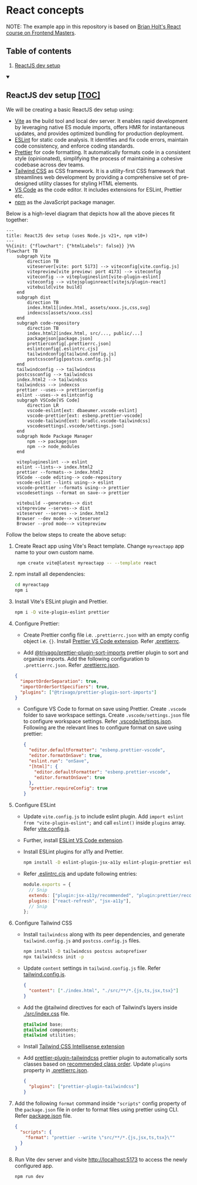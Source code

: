 # React concepts

NOTE: The example app in this repository is based on [Brian Holt's React course on Frontend Masters](https://frontendmasters.com/courses/intermediate-react-v5/).

## Table of contents

1. [ReactJS dev setup](#reactjs-dev-setup-toc)

<details open>
  <summary>
  
  ## ReactJS dev setup [[TOC]](#table-of-contents)
  
  </summary>

We will be creating a basic ReactJS dev setup using:

- [Vite](https://vitejs.dev/) as the build tool and local dev server. It enables rapid development by leveraging native ES module imports, offers HMR for instantaneous updates, and provides optimized bundling for production deployment.
- [ESLint](https://eslint.org/) for static code analysis. It identifies and fix code errors, maintain code consistency, and enforce coding standards.
- [Prettier](https://prettier.io/) for code formatting. It automatically formats code in a consistent style (opinionated), simplifying the process of maintaining a cohesive codebase across dev teams.
- [Tailwind CSS](https://tailwindcss.com/) as CSS framework. It is a utility-first CSS framework that streamlines web development by providing a comprehensive set of pre-designed utility classes for styling HTML elements.
- [VS Code](https://code.visualstudio.com/) as the code editor. It includes extensions for ESLint, Prettier etc.
- [npm](https://www.npmjs.com/) as the JavaScript package manager.

Below is a high-level diagram that depicts how all the above pieces fit together:

```mermaid
---
title: ReactJS dev setup (uses Node.js v21+, npm v10+)
---
%%{init: {"flowchart": {"htmlLabels": false}} }%%
flowchart TB
    subgraph Vite
        direction TB
        viteserver[vite: port 5173] --> viteconfig[vite.config.js]
        vitepreview[vite preview: port 4173] --> viteconfig
        viteconfig --> viteplugineslint[vite-plugin-eslint]
        viteconfig --> vitejspluginreact[vitejs/plugin-react]
        vitebuild[vite build]
    end
    subgraph dist
        direction TB
        index.html1[index.html, assets/xxxx.js,css,svg]
        indexcss[assets/xxxx.css]
    end
    subgraph code-repository
        direction TB
        index.html2[index.html, src/..., public/...]
        packagejson[package.json]
        prettierconfig[.prettierrc.json]
        eslintconfig[.eslintrc.cjs]
        tailwindconfig[tailwind.config.js]
        postcssconfig[postcss.config.js]
    end
    tailwindconfig --> tailwindcss
    postcssconfig --> tailwindcss
    index.html2 --> tailwindcss
    tailwindcss --> indexcss
    prettier --uses--> prettierconfig
    eslint --uses--> eslintconfig
    subgraph VSCode[VS Code]
        direction LR
        vscode-eslint[ext: dbaeumer.vscode-eslint]
        vscode-prettier[ext: esbenp.prettier-vscode]
        vscode-tailwind[ext: bradlc.vscode-tailwindcss]
        vscodesettings[.vscode/settings.json]
    end
    subgraph Node Package Manager
        npm --> packagejson
        npm --> node_modules
    end

    viteplugineslint --> eslint
    eslint --lints--> index.html2
    prettier --formats--> index.html2
    VSCode --code editing--> code-repository
    vscode-eslint --lints using--> eslint
    vscode-prettier --formats using--> prettier
    vscodesettings --format on save--> prettier

    vitebuild --generates--> dist
    vitepreview --serves--> dist
    viteserver --serves --> index.html2
    Browser --dev mode--> viteserver
    Browser --prod mode--> vitepreview
```

Follow the below steps to create the above setup:

1.  Create React app using Vite's React template. Change `myreactapp` app name to your own custom name.

    ```sh
     npm create vite@latest myreactapp -- --template react
    ```

2.  npm install all dependencies:

    ```sh
    cd myreactapp
    npm i
    ```

3.  Install Vite's ESLint plugin and Prettier.

    ```sh
    npm i -D vite-plugin-eslint prettier
    ```

4.  Configure Prettier:

    - Create Prettier config file i.e. `.prettierrc.json` with an empty config object i.e. `{}`. Install [Prettier VS Code extension](https://marketplace.visualstudio.com/items?itemName=esbenp.prettier-vscode). Refer [.prettierrc](./.prettierrc.json).

    - Add [@trivago/prettier-plugin-sort-imports](https://github.com/trivago/prettier-plugin-sort-imports) prettier plugin to sort and organize imports. Add the following configuration to `.prettierrc.json`. Refer [.prettierrc.json](./.prettierrc.json).

    ```json
    {
      "importOrderSeparation": true,
      "importOrderSortSpecifiers": true,
      "plugins": ["@trivago/prettier-plugin-sort-imports"]
    }
    ```

    - Configure VS Code to format on save using Prettier. Create `.vscode` folder to save workspace
      settings. Create `.vscode/settings.json` file to configure workspace settings. Refer [.vscode/settings.json](./.vscode/settings.json). Following are the relevant lines to configure format on save using prettier:
      ```json
      {
        "editor.defaultFormatter": "esbenp.prettier-vscode",
        "editor.formatOnSave": true,
        "eslint.run": "onSave",
        "[html]": {
          "editor.defaultFormatter": "esbenp.prettier-vscode",
          "editor.formatOnSave": true
        },
        "prettier.requireConfig": true
      }
      ```

5.  Configure ESLint

    - Update `vite.config.js` to include eslint plugin. Add `import eslint from "vite-plugin-eslint";` and call `eslint()` inside `plugins` array. Refer [vite.config.js](./vite.config.js).

    - Further, install [ESLint VS Code extension](https://marketplace.visualstudio.com/items?itemName=dbaeumer.vscode-eslint).

    - Install ESLint plugins for a11y and Prettier.

      ```sh
      npm install -D eslint-plugin-jsx-a11y eslint-plugin-prettier eslint-config-prettier
      ```

    - Refer [.eslintrc.cjs](./.eslintrc.cjs) and update following entries:
      ```js
      module.exports = {
        // Snip
        extends: ["plugin:jsx-a11y/recommended", "plugin:prettier/recommended"],
        plugins: ["react-refresh", "jsx-a11y"],
        // Snip
      };
      ```

6.  Configure Tailwind CSS

    - Install `tailwindcss` along with its peer dependencies, and generate `tailwind.config.js` and `postcss.config.js` files.

      ```sh
      npm install -D tailwindcss postcss autoprefixer
      npx tailwindcss init -p
      ```

    - Update `content` settings in `tailwind.config.js` file. Refer [tailwind.config.js](./tailwind.config.js).

      ```json
      {
        "content": ["./index.html", "./src/**/*.{js,ts,jsx,tsx}"]
      }
      ```

    - Add the @tailwind directives for each of Tailwind’s layers inside [./src/index.css](./src/index.css) file.

      ```css
      @tailwind base;
      @tailwind components;
      @tailwind utilities;
      ```

    - Install [Tailwind CSS Intellisense extension](https://marketplace.visualstudio.com/items?itemName=bradlc.vscode-tailwindcss)

    - Add [prettier-plugin-tailwindcss](https://github.com/tailwindlabs/prettier-plugin-tailwindcss) prettier plugin to automatically sorts classes based on [recommended class order](https://tailwindcss.com/blog/automatic-class-sorting-with-prettier#how-classes-are-sorted). Update `plugins` property in [.prettierrc.json](./.prettierrc.json).

      ```json
      {
        "plugins": ["prettier-plugin-tailwindcss"]
      }
      ```

7.  Add the following `format` command inside `"scripts"` config property of the `package.json` file in order to format files using prettier using CLI. Refer [package.json](./package.json) file.

    ```json
    {
      "scripts": {
        "format": "prettier --write \"src/**/*.{js,jsx,ts,tsx}\""
      }
    }
    ```

8.  Run Vite dev server and visite [http://localhost:5173](http://localhost:5173) to access the newly configured app.
    ```sh
    npm run dev
    ```

</details>

